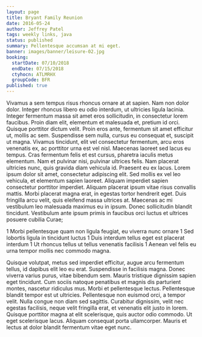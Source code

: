 ```yaml
---
layout: page
title: Bryant Family Reunion
date: 2016-05-24
author: Jeffrey Patel
tags: weekly links, java
status: published
summary: Pellentesque accumsan at mi eget.
banner: images/banner/leisure-02.jpg
booking:
  startDate: 07/10/2018
  endDate: 07/15/2018
  ctyhocn: ATLMRHX
  groupCode: BFR
published: true
---
```

Vivamus a sem tempus risus rhoncus ornare at at sapien. Nam non dolor dolor. Integer rhoncus libero eu odio interdum, ut ultricies ligula lacinia. Integer fermentum massa sit amet eros sollicitudin, in consectetur lorem faucibus. Proin diam elit, elementum et malesuada et, pretium id orci. Quisque porttitor dictum velit. Proin eros ante, fermentum sit amet efficitur ut, mollis ac sem. Suspendisse sem nulla, cursus eu consequat et, suscipit ut magna. Vivamus tincidunt, elit vel consectetur fermentum, arcu eros venenatis ex, ac porttitor urna est vel nisl. Maecenas laoreet sed lacus eu tempus. Cras fermentum felis et est cursus, pharetra iaculis metus elementum. Nam et pulvinar nisi, pulvinar ultrices felis. Nam placerat ultricies nunc, quis gravida diam vehicula id. Praesent eu ex lacus. Lorem ipsum dolor sit amet, consectetur adipiscing elit. Sed mollis ex vel leo vehicula, et elementum sapien laoreet.
Aliquam imperdiet sapien consectetur porttitor imperdiet. Aliquam placerat ipsum vitae risus convallis mattis. Morbi placerat magna erat, in egestas tortor hendrerit eget. Duis fringilla arcu velit, quis eleifend massa ultrices at. Maecenas ac mi vestibulum leo malesuada maximus eu in ipsum. Donec sollicitudin blandit tincidunt. Vestibulum ante ipsum primis in faucibus orci luctus et ultrices posuere cubilia Curae;

1 Morbi pellentesque quam non ligula feugiat, eu viverra nunc ornare
1 Sed lobortis ligula in tincidunt luctus
1 Duis interdum tellus eget est placerat interdum
1 Ut rhoncus tellus ut tellus venenatis facilisis
1 Aenean vel felis eu urna tempor mollis nec commodo magna.

Quisque volutpat, metus sed imperdiet efficitur, augue arcu fermentum tellus, id dapibus elit leo eu erat. Suspendisse in facilisis magna. Donec viverra varius purus, vitae bibendum sem. Mauris tristique dignissim sapien eget tincidunt. Cum sociis natoque penatibus et magnis dis parturient montes, nascetur ridiculus mus. Morbi et pellentesque lectus. Pellentesque blandit tempor est ut ultricies. Pellentesque non euismod orci, a tempor velit. Nulla congue non diam sed sagittis. Curabitur dignissim, velit nec egestas facilisis, neque velit fringilla erat, et venenatis elit justo in lorem. Quisque porttitor magna at elit scelerisque, quis auctor odio commodo. Ut eget scelerisque lacus. Aliquam consequat porta ullamcorper. Mauris et lectus at dolor blandit fermentum vitae eget nunc.
